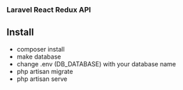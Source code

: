 ### Laravel React Redux API 

## Install

- composer install
- make database 
- change .env (DB_DATABASE) with your database name 
- php artisan migrate 
- php artisan serve